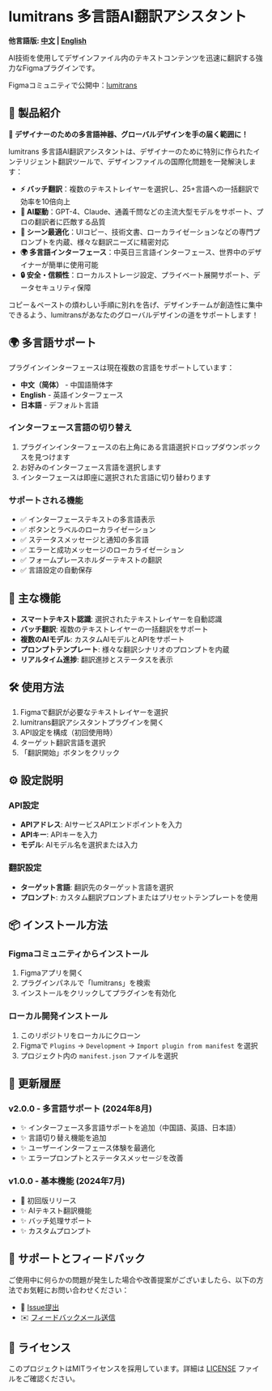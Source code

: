 # lumitrans 多言語AI翻訳アシスタント

**他言語版: [中文](README.md) | [English](README_EN.md)**

AI技術を使用してデザインファイル内のテキストコンテンツを迅速に翻訳する強力なFigmaプラグインです。

Figmaコミュニティで公開中：[lumitrans](https://www.figma.com/community/plugin/1532649489372583234)

## 🎯 製品紹介

**🚀 デザイナーのための多言語神器、グローバルデザインを手の届く範囲に！**

lumitrans 多言語AI翻訳アシスタントは、デザイナーのために特別に作られたインテリジェント翻訳ツールで、デザインファイルの国際化問題を一発解決します：

- **⚡ バッチ翻訳**：複数のテキストレイヤーを選択し、25+言語への一括翻訳で効率を10倍向上
- **🧠 AI駆動**：GPT-4、Claude、通義千問などの主流大型モデルをサポート、プロの翻訳者に匹敵する品質
- **🎨 シーン最適化**：UIコピー、技術文書、ローカライゼーションなどの専門プロンプトを内蔵、様々な翻訳ニーズに精密対応
- **🌍 多言語インターフェース**：中英日三言語インターフェース、世界中のデザイナーが簡単に使用可能
- **🔒 安全・信頼性**：ローカルストレージ設定、プライベート展開サポート、データセキュリティ保障

コピー＆ペーストの煩わしい手順に別れを告げ、デザインチームが創造性に集中できるよう、lumitransがあなたのグローバルデザインの道をサポートします！

## 🌍 多言語サポート

プラグインインターフェースは現在複数の言語をサポートしています：

- **中文（简体）** - 中国語簡体字
- **English** - 英語インターフェース
- **日本語** - デフォルト言語

### インターフェース言語の切り替え

1. プラグインインターフェースの右上角にある言語選択ドロップダウンボックスを見つけます
2. お好みのインターフェース言語を選択します
3. インターフェースは即座に選択された言語に切り替わります

### サポートされる機能

- ✅ インターフェーステキストの多言語表示
- ✅ ボタンとラベルのローカライゼーション
- ✅ ステータスメッセージと通知の多言語
- ✅ エラーと成功メッセージのローカライゼーション
- ✅ フォームプレースホルダーテキストの翻訳
- ✅ 言語設定の自動保存

## 🚀 主な機能

- **スマートテキスト認識**: 選択されたテキストレイヤーを自動認識
- **バッチ翻訳**: 複数のテキストレイヤーの一括翻訳をサポート
- **複数のAIモデル**: カスタムAIモデルとAPIをサポート
- **プロンプトテンプレート**: 様々な翻訳シナリオのプロンプトを内蔵
- **リアルタイム進捗**: 翻訳進捗とステータスを表示

## 🛠️ 使用方法

1. Figmaで翻訳が必要なテキストレイヤーを選択
2. lumitrans翻訳アシスタントプラグインを開く
3. API設定を構成（初回使用時）
4. ターゲット翻訳言語を選択
5. 「翻訳開始」ボタンをクリック

## ⚙️ 設定説明

### API設定
- **APIアドレス**: AIサービスAPIエンドポイントを入力
- **APIキー**: APIキーを入力
- **モデル**: AIモデル名を選択または入力

### 翻訳設定
- **ターゲット言語**: 翻訳先のターゲット言語を選択
- **プロンプト**: カスタム翻訳プロンプトまたはプリセットテンプレートを使用

## 📦 インストール方法

### Figmaコミュニティからインストール
1. Figmaアプリを開く
2. プラグインパネルで「lumitrans」を検索
3. インストールをクリックしてプラグインを有効化

### ローカル開発インストール
1. このリポジトリをローカルにクローン
2. Figmaで `Plugins` → `Development` → `Import plugin from manifest` を選択
3. プロジェクト内の `manifest.json` ファイルを選択

## 📝 更新履歴

### v2.0.0 - 多言語サポート (2024年8月)
- ✨ インターフェース多言語サポートを追加（中国語、英語、日本語）
- ✨ 言語切り替え機能を追加
- ✨ ユーザーインターフェース体験を最適化
- ✨ エラープロンプトとステータスメッセージを改善

### v1.0.0 - 基本機能 (2024年7月)
- 🎉 初回版リリース
- ✨ AIテキスト翻訳機能
- ✨ バッチ処理サポート
- ✨ カスタムプロンプト

## 🤝 サポートとフィードバック

ご使用中に何らかの問題が発生した場合や改善提案がございましたら、以下の方法でお気軽にお問い合わせください：

- 📝 [Issue提出](https://github.com/kimiisme/lumitrans/issues)
- ✉️ [フィードバックメール送信](mailto:Kimishi<kimiisme2@mail.com>)

## 📄 ライセンス

このプロジェクトはMITライセンスを採用しています。詳細は [LICENSE](LICENSE) ファイルをご確認ください。 